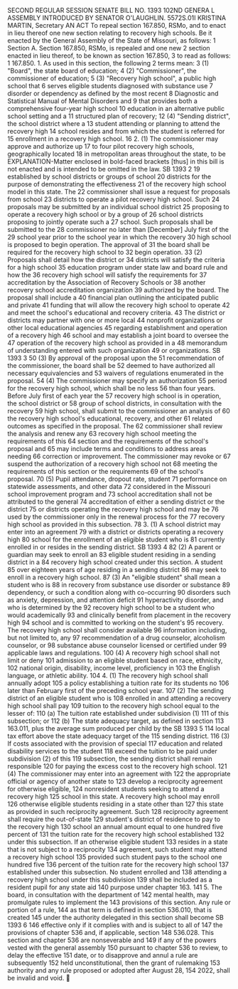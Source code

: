 SECOND REGULAR SESSION
SENATE BILL NO. 1393
102ND GENERA L ASSEMBLY
INTRODUCED BY SENATOR O'LAUGHLIN.
5572S.01I KRISTINA MARTIN, Secretary
AN ACT
To repeal section 167.850, RSMo, and to enact in lieu thereof one new section relating to recovery
high schools.
Be it enacted by the General Assembly of the State of Missouri, as follows:
1 Section A. Section 167.850, RSMo, is repealed and one new
2 section enacted in lieu thereof, to be known as section 167.850,
3 to read as follows:
1 167.850. 1. As used in this section, the following
2 terms mean:
3 (1) "Board", the state board of education;
4 (2) "Commissioner", the commissioner of education;
5 (3) "Recovery high school", a public high school that
6 serves eligible students diagnosed with substance use
7 disorder or dependency as defined by the most recent
8 Diagnostic and Statistical Manual of Mental Disorders and
9 that provides both a comprehensive four-year high school
10 education in an alternative public school setting and a
11 structured plan of recovery;
12 (4) "Sending district", the school district where a
13 student attending or planning to attend the recovery high
14 school resides and from which the student is referred for
15 enrollment in a recovery high school.
16 2. (1) The commissioner may approve and authorize up
17 to four pilot recovery high schools, geographically located
18 in metropolitan areas throughout the state, to be
EXPLANATION-Matter enclosed in bold-faced brackets [thus] in this bill is not enacted
and is intended to be omitted in the law.
SB 1393 2
19 established by school districts or groups of school
20 districts for the purpose of demonstrating the effectiveness
21 of the recovery high school model in this state. The
22 commissioner shall issue a request for proposals from school
23 districts to operate a pilot recovery high school. Such
24 proposals may be submitted by an individual school district
25 proposing to operate a recovery high school or by a group of
26 school districts proposing to jointly operate such a
27 school. Such proposals shall be submitted to the
28 commissioner no later than [December] July first of the
29 school year prior to the school year in which the recovery
30 high school is proposed to begin operation. The approval of
31 the board shall be required for the recovery high school to
32 begin operation.
33 (2) Proposals shall detail how the district or
34 districts will satisfy the criteria for a high school
35 education program under state law and board rule and how the
36 recovery high school will satisfy the requirements for
37 accreditation by the Association of Recovery Schools or
38 another recovery school accreditation organization
39 authorized by the board. The proposal shall include a
40 financial plan outlining the anticipated public and private
41 funding that will allow the recovery high school to operate
42 and meet the school's educational and recovery criteria.
43 The district or districts may partner with one or more local
44 nonprofit organizations or other local educational agencies
45 regarding establishment and operation of a recovery high
46 school and may establish a joint board to oversee the
47 operation of the recovery high school as provided in a
48 memorandum of understanding entered with such organization
49 or organizations.
SB 1393 3
50 (3) By approval of the proposal upon the
51 recommendation of the commissioner, the board shall be
52 deemed to have authorized all necessary equivalencies and
53 waivers of regulations enumerated in the proposal.
54 (4) The commissioner may specify an authorization
55 period for the recovery high school, which shall be no less
56 than four years. Before July first of each year the
57 recovery high school is in operation, the school district or
58 group of school districts, in consultation with the recovery
59 high school, shall submit to the commissioner an analysis of
60 the recovery high school's educational, recovery, and other
61 related outcomes as specified in the proposal. The
62 commissioner shall review the analysis and renew any
63 recovery high school meeting the requirements of this
64 section and the requirements of the school's proposal and
65 may include terms and conditions to address areas needing
66 correction or improvement. The commissioner may revoke or
67 suspend the authorization of a recovery high school not
68 meeting the requirements of this section or the requirements
69 of the school's proposal.
70 (5) Pupil attendance, dropout rate, student
71 performance on statewide assessments, and other data
72 considered in the Missouri school improvement program and
73 school accreditation shall not be attributed to the general
74 accreditation of either a sending district or the district
75 or districts operating the recovery high school and may be
76 used by the commissioner only in the renewal process for the
77 recovery high school as provided in this subsection.
78 3. (1) A school district may enter into an agreement
79 with a district or districts operating a recovery high
80 school for the enrollment of an eligible student who is
81 currently enrolled in or resides in the sending district.
SB 1393 4
82 (2) A parent or guardian may seek to enroll an
83 eligible student residing in a sending district in a
84 recovery high school created under this section. A student
85 over eighteen years of age residing in a sending district
86 may seek to enroll in a recovery high school.
87 (3) An "eligible student" shall mean a student who is
88 in recovery from substance use disorder or substance
89 dependency, or such a condition along with co-occurring
90 disorders such as anxiety, depression, and attention deficit
91 hyperactivity disorder, and who is determined by the
92 recovery high school to be a student who would academically
93 and clinically benefit from placement in the recovery high
94 school and is committed to working on the student's
95 recovery. The recovery high school shall consider available
96 information including, but not limited to, any
97 recommendation of a drug counselor, alcoholism counselor, or
98 substance abuse counselor licensed or certified under
99 applicable laws and regulations.
100 (4) A recovery high school shall not limit or deny
101 admission to an eligible student based on race, ethnicity,
102 national origin, disability, income level, proficiency in
103 the English language, or athletic ability.
104 4. (1) The recovery high school shall annually adopt
105 a policy establishing a tuition rate for its students no
106 later than February first of the preceding school year.
107 (2) The sending district of an eligible student who is
108 enrolled in and attending a recovery high school shall pay
109 tuition to the recovery high school equal to the lesser of:
110 (a) The tuition rate established under subdivision (1)
111 of this subsection; or
112 (b) The state adequacy target, as defined in section
113 163.011, plus the average sum produced per child by the
SB 1393 5
114 local tax effort above the state adequacy target of the
115 sending district.
116 (3) If costs associated with the provision of special
117 education and related disability services to the student
118 exceed the tuition to be paid under subdivision (2) of this
119 subsection, the sending district shall remain responsible
120 for paying the excess cost to the recovery high school.
121 (4) The commissioner may enter into an agreement with
122 the appropriate official or agency of another state to
123 develop a reciprocity agreement for otherwise eligible,
124 nonresident students seeking to attend a recovery high
125 school in this state. A recovery high school may enroll
126 otherwise eligible students residing in a state other than
127 this state as provided in such reciprocity agreement. Such
128 reciprocity agreement shall require the out-of-state
129 student's district of residence to pay to the recovery high
130 school an annual amount equal to one hundred five percent of
131 the tuition rate for the recovery high school established
132 under this subsection. If an otherwise eligible student
133 resides in a state that is not subject to a reciprocity
134 agreement, such student may attend a recovery high school
135 provided such student pays to the school one hundred five
136 percent of the tuition rate for the recovery high school
137 established under this subsection. No student enrolled and
138 attending a recovery high school under this subdivision
139 shall be included as a resident pupil for any state aid
140 purpose under chapter 163.
141 5. The board, in consultation with the department of
142 mental health, may promulgate rules to implement the
143 provisions of this section. Any rule or portion of a rule,
144 as that term is defined in section 536.010, that is created
145 under the authority delegated in this section shall become
SB 1393 6
146 effective only if it complies with and is subject to all of
147 the provisions of chapter 536 and, if applicable, section
148 536.028. This section and chapter 536 are nonseverable and
149 if any of the powers vested with the general assembly
150 pursuant to chapter 536 to review, to delay the effective
151 date, or to disapprove and annul a rule are subsequently
152 held unconstitutional, then the grant of rulemaking
153 authority and any rule proposed or adopted after August 28,
154 2022, shall be invalid and void.
